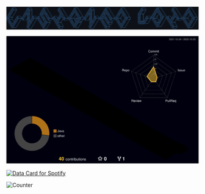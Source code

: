 ![alt text](https://github.com/UnsignedV0id/UnsignedV0id/blob/main/Unsigned_Void.png?raw=true)

![alt text](https://github.com/UnsignedV0id/UnsignedV0id/blob/main/profile-3d-contrib/profile-night-rainbow.svg)

<a href="https://www.data-card-for-spotify.com/card?user_id=12156567363">
  <img src="https://www.data-card-for-spotify.com/api/card?user_id=12156567363&show_border=1&show_date=1&hide_title=1" alt="Data Card for Spotify" >
</a>

![Counter](https://count.getloli.com/get/@UnsignedV0id?theme=rule34)
